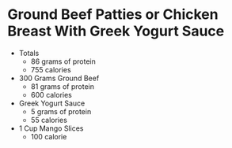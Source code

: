 # Ground Beef Patties or Chicken Breast With Greek Yogurt Sauce
- Totals
	- 86 grams of protein
	- 755 calories
- 300 Grams Ground Beef
	- 81 grams of protein
	- 600 calories
- Greek Yogurt Sauce
	- 5 grams of protein
	- 55 calories
- 1 Cup Mango Slices
	- 100 calorie